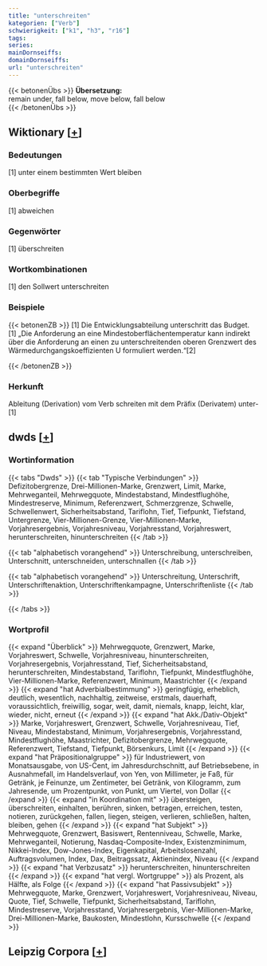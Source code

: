 ```yaml
---
title: "unterschreiten"
kategorien: ["Verb"]
schwierigkeit: ["k1", "h3", "r16"]
tags:
series:
mainDornseiffs:
domainDornseiffs:
url: "unterschreiten"
---
```


{{< betonenÜbs >}}
**Übersetzung:**  
remain under, fall below, move  below, fall  below  
{{< /betonenÜbs >}}

## Wiktionary [[+](https://de.wiktionary.org/wiki/unterschreiten)]

### Bedeutungen
[1] unter einem bestimmten Wert bleiben  

### Oberbegriffe
[1] abweichen  

### Gegenwörter
[1] überschreiten  

### Wortkombinationen
[1] den Sollwert unterschreiten  

### Beispiele
{{< betonenZB >}}
[1] Die Entwicklungsabteilung unterschritt das Budget.  
[1] „Die Anforderung an eine Mindestoberflächentemperatur kann indirekt über die Anforderung an einen zu unterschreitenden oberen Grenzwert des Wärmedurchgangskoeffizienten U formuliert werden.“[2]  

{{< /betonenZB >}}
### Herkunft
Ableitung (Derivation) vom Verb schreiten mit dem Präfix (Derivatem) unter-[1]  



## dwds [[+](https://www.dwds.de/wb/unterschreiten)]

### Wortinformation
{{< tabs "Dwds" >}}
{{< tab "Typische Verbindungen" >}}
Defizitobergrenze, Drei-Millionen-Marke, Grenzwert, Limit, Marke, Mehrweganteil, Mehrwegquote, Mindestabstand, Mindestflughöhe, Mindestreserve, Minimum, Referenzwert, Schmerzgrenze, Schwelle, Schwellenwert, Sicherheitsabstand, Tariflohn, Tief, Tiefpunkt, Tiefstand, Untergrenze, Vier-Millionen-Grenze, Vier-Millionen-Marke, Vorjahresergebnis, Vorjahresniveau, Vorjahresstand, Vorjahreswert, herunterschreiten, hinunterschreiten
{{< /tab >}}

{{< tab "alphabetisch vorangehend" >}}
Unterschreibung, unterschreiben, Unterschnitt, unterschneiden, unterschnallen
{{< /tab >}}

{{< tab "alphabetisch vorangehend" >}}
Unterschreitung, Unterschrift, Unterschriftenaktion, Unterschriftenkampagne, Unterschriftenliste
{{< /tab >}}

{{< /tabs >}}

### Wortprofil
{{< expand "Überblick" >}} Mehrwegquote, Grenzwert, Marke, Vorjahreswert, Schwelle, Vorjahresniveau, hinunterschreiten, Vorjahresergebnis, Vorjahresstand, Tief, Sicherheitsabstand, herunterschreiten, Mindestabstand, Tariflohn, Tiefpunkt, Mindestflughöhe, Vier-Millionen-Marke, Referenzwert, Minimum, Maastrichter {{< /expand >}}
{{< expand "hat Adverbialbestimmung" >}} geringfügig, erheblich, deutlich, wesentlich, nachhaltig, zeitweise, erstmals, dauerhaft, voraussichtlich, freiwillig, sogar, weit, damit, niemals, knapp, leicht, klar, wieder, nicht, erneut {{< /expand >}}
{{< expand "hat Akk./Dativ-Objekt" >}} Marke, Vorjahreswert, Grenzwert, Schwelle, Vorjahresniveau, Tief, Niveau, Mindestabstand, Minimum, Vorjahresergebnis, Vorjahresstand, Mindestflughöhe, Maastrichter, Defizitobergrenze, Mehrwegquote, Referenzwert, Tiefstand, Tiefpunkt, Börsenkurs, Limit {{< /expand >}}
{{< expand "hat Präpositionalgruppe" >}} für Industriewert, von Monatsausgabe, von US-Cent, im Jahresdurchschnitt, auf Betriebsebene, in Ausnahmefall, im Handelsverlauf, von Yen, von Millimeter, je Faß, für Getränk, je Feinunze, um Zentimeter, bei Getränk, von Kilogramm, zum Jahresende, um Prozentpunkt, von Punkt, um Viertel, von Dollar {{< /expand >}}
{{< expand "in Koordination mit" >}} übersteigen, überschreiten, einhalten, berühren, sinken, betragen, erreichen, testen, notieren, zurückgehen, fallen, liegen, steigen, verlieren, schließen, halten, bleiben, gehen {{< /expand >}}
{{< expand "hat Subjekt" >}} Mehrwegquote, Grenzwert, Basiswert, Rentenniveau, Schwelle, Marke, Mehrweganteil, Notierung, Nasdaq-Composite-Index, Existenzminimum, Nikkei-Index, Dow-Jones-Index, Eigenkapital, Arbeitslosenzahl, Auftragsvolumen, Index, Dax, Beitragssatz, Aktienindex, Niveau {{< /expand >}}
{{< expand "hat Verbzusatz" >}} herunterschreiten, hinunterschreiten {{< /expand >}}
{{< expand "hat vergl. Wortgruppe" >}} als Prozent, als Hälfte, als Folge {{< /expand >}}
{{< expand "hat Passivsubjekt" >}} Mehrwegquote, Marke, Grenzwert, Vorjahreswert, Vorjahresniveau, Niveau, Quote, Tief, Schwelle, Tiefpunkt, Sicherheitsabstand, Tariflohn, Mindestreserve, Vorjahresstand, Vorjahresergebnis, Vier-Millionen-Marke, Drei-Millionen-Marke, Baukosten, Mindestlohn, Kursschwelle {{< /expand >}}

## Leipzig Corpora [[+](https://corpora.uni-leipzig.de/en/res?word=unterschreiten&corpusId=deu_newscrawl-public_2018)]

